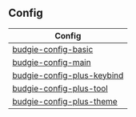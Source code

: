 

## Config

| Config |
| --- |
| [budgie-config-basic](budgie-config-basic) |
| [budgie-config-main](budgie-config-main) |
| [budgie-config-plus-keybind](budgie-config-plus-keybind) |
| [budgie-config-plus-tool](budgie-config-plus-tool) |
| [budgie-config-plus-theme](budgie-config-plus-theme) |

